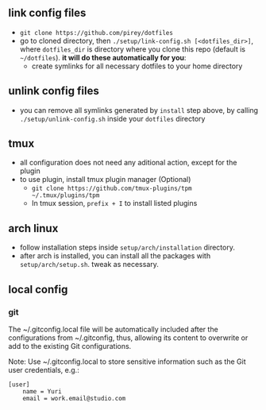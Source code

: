 
## link config files
+ `git clone https://github.com/pirey/dotfiles`
+ go to cloned directory, then `./setup/link-config.sh [<dotfiles_dir>]`, where `dotfiles_dir` is directory where you clone this repo (default is `~/dotfiles`). **it will do these automatically for you**:
    - create symlinks for all necessary dotfiles to your home directory

## unlink config files
+ you can remove all symlinks generated by `install` step above, by calling `./setup/unlink-config.sh` inside your `dotfiles` directory

## tmux
+ all configuration does not need any aditional action, except for the plugin
+ to use plugin, install tmux plugin manager (Optional)
    - `git clone https://github.com/tmux-plugins/tpm ~/.tmux/plugins/tpm`
    - In tmux session, `prefix + I` to install listed plugins


## arch linux

+ follow installation steps inside `setup/arch/installation` directory.
+ after arch is installed, you can install all the packages with `setup/arch/setup.sh`. tweak as necessary.

## local config

### git

The ~/.gitconfig.local file will be automatically included after the configurations from ~/.gitconfig, thus, allowing its content to overwrite or add to the existing Git configurations.

Note: Use ~/.gitconfig.local to store sensitive information such as the Git user credentials, e.g.:

```
[user]
    name = Yuri
    email = work.email@studio.com
```
